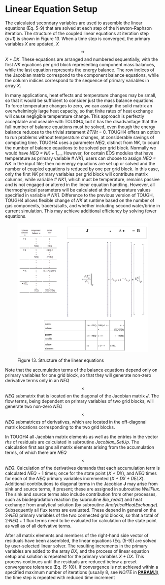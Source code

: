 # Linear Equation Setup

The calculated secondary variables are used to assemble the linear equations (Eq. 5-9) that are solved at each step of the Newton-Raphson iteration. The structure of the coupled linear equations at iteration step (_p+1_) is shown in Figure 13. When a time step is converged, the primary variables _X_ are updated, _X_ $$\to$$ _X + DX_. These equations are arranged and numbered sequentially, with the first _NK_ equations per grid block representing component mass balances, while the last equation represents the energy balance. The row indices of the Jacobian matrix correspond to the component balance equations, while the column indices correspond to the sequence of primary variables in array _X_.

In many applications, heat effects and temperature changes may be small, so that it would be sufficient to consider just the mass balance equations. To force temperature changes to zero, we can assign the solid matrix an overwhelmingly large heat capacity, so that finite rates of heat exchange will cause negligible temperature change. This approach is perfectly acceptable and useable with TOUGH4, but it has the disadvantage that the full number of balance equations must be solved, even though the energy balance reduces to the trivial statement _∂T/∂t =_ 0. TOUGH4 offers an option to run problems without temperature changes, at considerable savings of computing time. TOUGH4 uses a parameter _NEQ_, distinct from _NK_, to count the number of balance equations to be solved per grid block. Normally we would have _NEQ = NK +_ 1_._ However, for certain EOS modules that have temperature as primary variable # _NK1_, users can choose to assign _NEQ = NK_ in the input file; then no energy equations are set up or solved and the number of coupled equations is reduced by one per grid block. In this case, only the first _NK_ primary variables per grid block will contribute matrix columns, while variable # _NK1_, which must be temperature, remains passive and is not engaged or altered in the linear equation handling. However, all thermophysical parameters will be calculated at the temperature values specified in variable # _NK1_. Difference to the previous version of TOUGH, TOUGH4 allows flexible change of _NK_ at runtime based on the number of gas components, tracers/salts, and whether including second water/brine in current simulation. This may achieve additional efficiency by solving fewer equations. &#x20;

<figure><img src="../.gitbook/assets/image (23).png" alt=""><figcaption><p>Figure 13. Structure of the linear equations</p></figcaption></figure>

Note that the accumulation terms of the balance equations depend only on primary variables for one grid block, so that they will generate non-zero derivative terms only in an _NEQ_ $$\times$$_NEQ_ submatrix that is located on the diagonal of the Jacobian matrix _**J**_. The flow terms, being dependent on primary variables of two grid blocks, will generate two non-zero _NEQ_ $$\times$$_NEQ_ submatrices of derivatives, which are located in the off-diagonal matrix locations corresponding to the two grid blocks.

In TOUGH4 all Jacobian matrix elements as well as the entries in the vector _rhs_ of residuals are calculated in subroutine _Jacobian\_SetUp_. The calculation first assigns all matrix elements arising from the accumulation terms, of which there are _NEQ_ $$\times$$_NEQ_. Calculation of the derivatives demands that each accumulation term is calculated _NEQ +_ 1 times; once for the state point (_X + DX_), and _NEQ_ times for each of the _NEQ_ primary variables incremented (_X + DX + DELX_). Additional contributions to diagonal terms in the Jacobian _**J**_ may arise from sink and source terms, if present; these are assigned in subroutine _WellFlux._ The sink and source terms also include contribution from other processes, such as biodegradation reaction (by subroutine _Bio\_react_) and heat exchange from analytical solution (by subroutine _AnalyticalHeatExchange_). Subsequently all flux terms are evaluated. These depend in general on the 2·_NEQ_ primary variables of the two connected grid blocks, so that a total of 2·_NEQ +_ 1 flux terms need to be evaluated for calculation of the state point as well as of all derivative terms.

&#x20;After all matrix elements and members of the right-hand side vector of residuals have been assembled, the linear equations (Eq. (5-9)) are solved by user-selected linear solver. The resulting increments in the primary variables are added to the array _DX_, and the process of linear equation setup and solution is repeated for the primary variables _X + DX_. This process continues until the residuals are reduced below a preset convergence tolerance (Eq. (5-10)). If convergence is not achieved within a specified maximum number of iterations (usually 8, see _NOITE_ in [**PARAM.1**](../preparation-of-model-input/keywords-and-input-data/param.md)), the time step is repeated with reduced time increment
